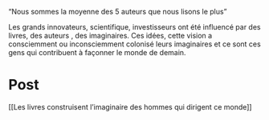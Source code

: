 “Nous sommes la moyenne des 5 auteurs que nous lisons le plus”

Les grands innovateurs, scientifique, investisseurs ont été influencé par des livres, des auteurs , des imaginaires. Ces idées, cette vision a consciemment ou inconsciemment colonisé leurs imaginaires et ce sont ces gens qui contribuent à façonner le monde de demain.

# Post

[[Les livres construisent l’imaginaire des hommes qui dirigent ce monde]]
